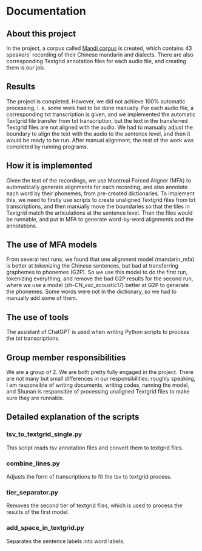 # Documentation
## About this project
In the project, a corpus called [Mandi corpus](https://osf.io/fgv4w/) is created, which contains 43 speakers' recording of their Chinese mandarin and dialects. There are also corresponding Textgrid annotation files for each audio file, and creating them is our job.
## Results
The project is completed. However, we did not achieve 100% automatic processing, i. e. some work had to be done manually. For each audio file, a corresponding txt transcription is given, and we implemented the automatic Textgrid file transfer from txt transcription, but the text in the transferred Textgrid files are not aligned with the audio. We had to manually adjust the boundary to align the text with the audio to the sentence level, and then it would be ready to be run. After manual alignment, the rest of the work was completed by running programs.
## How it is implemented
Given the text of the recordings, we use Montreal Forced Aligner (MFA) to automatically generate alignments for each recording, and also annotate each word by their phonemes, from pre-created dictionaries. To implement this, we need to firstly use scripts to create unaligned Textgrid files from txt transcriptions, and then manually move the boundaries so that the tiles in Textgrid match the articulations at the sentence level. Then the files would be runnable, and put in MFA to generate word-by-word alignments and the annotations. 
## The use of MFA models
From several test runs, we found that one alignment model (mandarin_mfa) is better at tokenizing the Chinese sentences, but bad at transferring graphemes to phonemes (G2P). So we use this model to do the first run, tokenizing everything, and remove the bad G2P results for the second run, where we use a model (zh-CN_vxc_acoustic17) better at G2P to generate the phonemes. Some words were not in the dictionary, so we had to manually add some of them.
## The use of tools
The assistant of ChatGPT is used when writing Python scripts to process the txt transcriptions.
## Group member responsibilities
We are a group of 2. We are both pretty fully engaged in the project. There are not many but small differences in our responsibilities: roughly speaking, I am responsible of writing documents, writing codes, running the model, and Shunan is responsible of processing unaligned Textgrid files to make sure they are runnable.
## Detailed explanation of the scripts
### tsv_to_textgrid_single.py
This script reads tsv annotation files and convert them to textgrid files.
### combine_lines.py
Adjusts the form of transcriptions to fit the tsv to textgrid process.
### tier_separator.py
Removes the second tier of textgrid files, which is used to process the results of the first model.
### add_space_in_textgrid.py
Separates the sentence labels into word labels.
